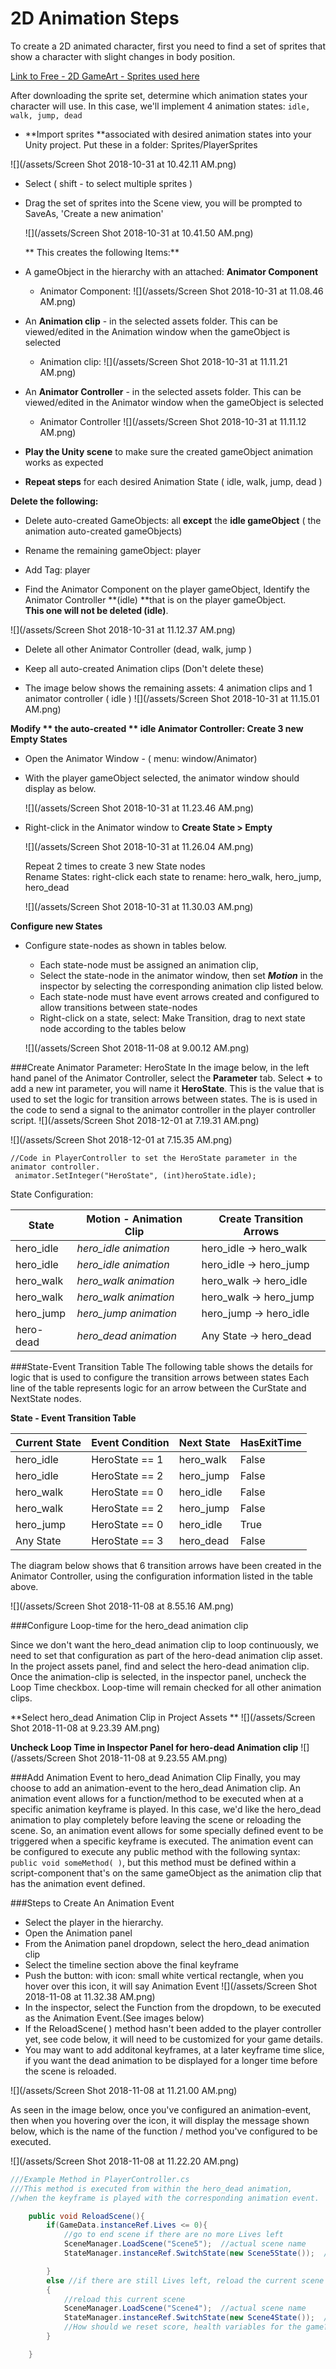 # 2D Animation Steps

To create a 2D animated character, first you need to find a set of sprites that show a character with slight changes in body position.

[Link to Free - 2D GameArt - Sprites used here](http://www.gameart2d.com/freebies.html)

After downloading the sprite set, determine which animation states your character will use.  In this case, we'll implement 4 animation states:  `idle, walk, jump, dead`



  - **Import sprites **associated with desired animation states into your Unity project.  Put these in a folder: Sprites/PlayerSprites

![](/assets/Screen Shot 2018-10-31 at 10.42.11 AM.png)

- Select \( shift - to select multiple sprites \) 
- Drag the set of sprites into the Scene view, you will be prompted to SaveAs,  'Create a new animation'

  ![](/assets/Screen Shot 2018-10-31 at 10.41.50 AM.png)

  **  This creates the following Items:**

- A gameObject in the hierarchy with an attached: **Animator Component**

  - Animator Component:  ![](/assets/Screen Shot 2018-10-31 at 11.08.46 AM.png)

- An **Animation clip** - in the selected assets folder. This can be viewed/edited in the Animation window when the gameObject is selected

  - Animation clip:   ![](/assets/Screen Shot 2018-10-31 at 11.11.21 AM.png)

- An **Animator Controller** - in the selected assets folder. This can be viewed/edited in the Animator window when the gameObject is selected

  - Animator Controller  ![](/assets/Screen Shot 2018-10-31 at 11.11.12 AM.png)

- **Play the Unity scene** to make sure the created gameObject animation works as expected

- **Repeat steps** for each desired Animation State \( idle, walk, jump, dead \)

**Delete the following:**

  - Delete auto-created GameObjects: all **except** the **idle gameObject** \( the animation auto-created gameObjects\)
  - Rename the remaining gameObject: player
  - Add Tag:  player

- Find the Animator Component on the player gameObject, Identify the Animator Controller **\(idle\) **that is on the player gameObject.  
  **This one will not be deleted \(idle\)**.  
 
 ![](/assets/Screen Shot 2018-10-31 at 11.12.37 AM.png)

- Delete all other Animator Controller \(dead, walk, jump \)
- Keep all auto-created Animation clips (Don't delete these)

- The image below shows the remaining assets: 4 animation clips and 1 animator controller \( idle \) 
 ![](/assets/Screen Shot 2018-10-31 at 11.15.01 AM.png)

**Modify ** the auto-created ** idle Animator Controller: Create 3 new Empty States**

- Open the Animator Window - \( menu: window/Animator\)  
- With the player gameObject selected, the animator window should display as below.
  
  ![](/assets/Screen Shot 2018-10-31 at 11.23.46 AM.png)
  
- Right-click in the Animator window to **Create State > Empty**  
  
  ![](/assets/Screen Shot 2018-10-31 at 11.26.04 AM.png)

  Repeat 2 times to create  3 new State nodes  
  Rename States: right-click each state to rename: hero\_walk, hero\_jump, hero\_dead

  ![](/assets/Screen Shot 2018-10-31 at 11.30.03 AM.png)

**Configure new States**

- Configure state-nodes as shown in tables below.  
  - Each state-node must be assigned an animation clip, 
  - Select the state-node in the animator window, then set _**Motion**_ in the inspector by selecting the corresponding animation clip listed below.
  - Each state-node must have event arrows created and configured to allow transitions between state-nodes
  - Right-click on a state, select: Make Transition, drag to next state node according to the tables below 
  
  ![](/assets/Screen Shot 2018-11-08 at 9.00.12 AM.png)

###Create Animator Parameter:  HeroState
In the image below, in the left hand panel of the Animator Controller, select the **Parameter** tab.  Select **+** to add a new int parameter, you will name it **HeroState**.  This is the value that is used to set the logic for transition arrows between states.  The is is used in the code to send a signal to the animator controller in the player controller script.
![](/assets/Screen Shot 2018-12-01 at 7.19.31 AM.png)

![](/assets/Screen Shot 2018-12-01 at 7.15.35 AM.png)

```
//Code in PlayerController to set the HeroState parameter in the animator controller.
 animator.SetInteger("HeroState", (int)heroState.idle);
```



State Configuration:
 
| State |  Motion - Animation Clip | Create Transition Arrows |
|-----------|-------|-----------|
| hero_idle | _hero_idle animation_ | hero_idle -> hero_walk |
| hero_idle | _hero_idle animation_ | hero_idle -> hero_jump |
| hero_walk | _hero_walk animation_ | hero_walk -> hero_idle |
| hero_walk | _hero_walk animation_ | hero_walk -> hero_jump |
| hero_jump | _hero_jump animation_ | hero_jump -> hero_idle |
| hero-dead | _hero_dead animation_ | Any State -> hero_dead |



###State-Event Transition Table
The following table shows the details for logic that is used to configure the transition arrows between states
Each line of the table represents logic for an arrow between the CurState and NextState nodes. 


**State - Event Transition Table**

| Current State | Event Condition | Next State | HasExitTime |
|-----------|-------|-----------|-------------|
| hero_idle | HeroState == 1 | hero_walk | False |
| hero_idle | HeroState == 2  | hero_jump |  False|
| hero_walk | HeroState == 0 | hero_idle | False |
| hero_walk | HeroState == 2 | hero_jump | False |
| hero_jump | HeroState == 0 | hero_idle | True |
| Any State | HeroState == 3 | hero_dead | False |

The diagram below shows that 6 transition arrows have been created in the Animator Controller, using the configuration information listed in the table above.

![](/assets/Screen Shot 2018-11-08 at 8.55.16 AM.png)

###Configure Loop-time for the hero_dead animation clip

Since we don't want the hero_dead animation clip to loop continuously, we need to set that configuration as part of the hero-dead animation clip asset. In the project assets panel, find and select the hero-dead animation clip.  Once the animation-clip is selected, in the inspector panel, uncheck the Loop Time checkbox.  Loop-time will remain checked for all other animation clips.

**Select hero_dead Animation Clip in Project Assets **
![](/assets/Screen Shot 2018-11-08 at 9.23.39 AM.png)

**Uncheck Loop Time in Inspector Panel for hero-dead Animation clip**
![](/assets/Screen Shot 2018-11-08 at 9.23.55 AM.png)

###Add Animation Event to hero_dead Animation Clip
Finally, you may choose to add an animation-event to the hero_dead Animation clip.  An animation event allows for a function/method to be executed when at a specific animation keyframe is played.  In this case, we'd like the hero_dead animation to play completely before leaving the scene or reloading the scene. So, an animation event allows for some  specially defined event to be triggered when a specific keyframe is executed.  The animation event can be configured to execute any public method with the following syntax:  `public void someMethod( )`, but this method must be defined within a script-component that's on the same gameObject as the animation clip that has the animation event defined.

###Steps to Create An Animation Event 
  - Select the player in the hierarchy.
  - Open the Animation panel 
  - From the Animation panel dropdown, select the hero_dead animation clip
  - Select the timeline section above the final keyframe
  - Push the button: with icon: small white vertical rectangle, when you hover over this icon, it will say Animation Event  ![](/assets/Screen Shot 2018-11-08 at 11.32.38 AM.png)
  - In the inspector, select the Function from the dropdown, to be executed as the Animation Event.(See images below)
  - If the ReloadScene( ) method hasn't been added to the player controller yet, see code below, it will need to be customized for your game details.
  - You may want to add additonal keyframes, at a later keyframe time slice, if you want the dead animation to be displayed for a longer time before the scene is reloaded.
  
![](/assets/Screen Shot 2018-11-08 at 11.21.00 AM.png)

As seen in the image below, once you've configured an animation-event, then when you hovering over the icon, it will display the message shown below, which is the name of the function / method you've configured to be executed. 
 
![](/assets/Screen Shot 2018-11-08 at 11.22.20 AM.png)




```java
///Example Method in PlayerController.cs
///This method is executed from within the hero_dead animation, 
//when the keyframe is played with the corresponding animation event.

    public void ReloadScene(){
        if(GameData.instanceRef.Lives <= 0){
            //go to end scene if there are no more Lives left
            SceneManager.LoadScene("Scene5");  //actual scene name
            StateManager.instanceRef.SwitchState(new Scene5State());  //create new state, pass to StateManager

        }
        else //if there are still Lives left, reload the current scene 
        {
            //reload this current scene
            SceneManager.LoadScene("Scene4");  //actual scene name
            StateManager.instanceRef.SwitchState(new Scene4State());  //create new state, pass to StateManager
            //How should we reset score, health variables for the game?
        }

    }
```

